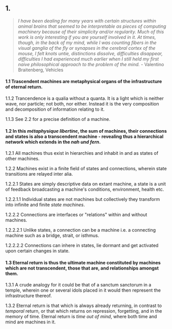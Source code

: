 ## 1.

> _I have been dealing for many years with certain structures within animal brains that seemed to be interpretable as pieces of computing machinery because of their simplicity and/or regularity. Much of this work is only interesting if you are yourself involved in it. At times, though, in the back of my mind, while I was counting fibers in the visual ganglia of the fly or synapses in the cerebral cortex of the mouse, I felt knots untie, distinctions dissolve, difficulties disappear, difficulties I had experienced much earlier when I still held my first naive philosophical approach to the problem of the mind._ - Valentino Braitenberg, Vehicles

#### 1.1 Trascendent machines are metaphysical organs of the infrastructure of eternal return. 

1.1.2 Trancendence is a qualia without a quanta. It is a light which is neither wave, nor particle; not both, nor either. Instead it is the very composition and decomposition of information relating to it.

1.1.3 See 2.2 for a precise definition of a machine.


#### 1.2 In this _métaphysique libertine_, the sum of machines, their connections and states is also a transcendent machine - revealing thus a hierarchical network which extends in the _nah und fern_.

1.2.1 All machines thus exist in hierarchies and inhabit in and as states of other machines.

1.2.2 Machines exist in a finite field of states and connections, wherein state transitions are relayed inter alia.

1.2.2.1 States are simply descriptive data on extant machine, a state is a unit of feedback broadcasting a machine's conditions, environment, health etc.

1.2.2.1.1 Individual states are not machines but collectively they transform into infinite and finite _state machines_. 

1.2.2.2 Connections are interfaces or "relations" within and without machines.

1.2.2.2.1 Unlike states, a connection can be a machine i.e. a connecting machine such as a bridge, strait, or isthmus.

1.2.2.2.2 Connections can inhere in states, lie dormant and get activated upon certain changes in state.


#### 1.3 Eternal return is thus the ultimate machine constituted by machines which are not transcendent, those that are, and relationships amongst them.

1.3.1 A crude analogy for it could be that of a sanctum sanctorum in a temple, wherein one or several idols placed in it would then represent the infrastructure thereof.

1.3.2 Eternal return is that which is always already returning, in contrast to _temporal_ return, or that which returns on repression, forgetting, and in the memory of time. Eternal return is _time out of mind_, where both time and mind are machines in it.